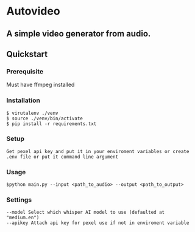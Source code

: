 # Autovideo

## A simple video generator from audio.

## Quickstart

### Prerequisite
Must have ffmpeg installed

### Installation

```
$ virutalenv ./venv
$ source ./venv/bin/activate
$ pip install -r requirements.txt
```

### Setup

    Get pexel api key and put it in your enviroment variables or create .env file or put it command line argument


### Usage

```
$python main.py --input <path_to_audio> --output <path_to_output>
```

### Settings
    --model Select which whisper AI model to use (defaulted at "medium.en")
    --apikey Attach api key for pexel use if not in enviroment variable
